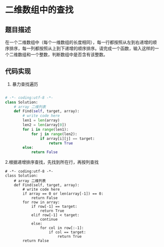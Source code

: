 # 二维数组中的查找


## 题目描述

在一个二维数组中（每个一维数组的长度相同），每一行都按照从左到右递增的顺序排序，每一列都按照从上到下递增的顺序排序。请完成一个函数，输入这样的一个二维数组和一个整数，判断数组中是否含有该整数。


## 代码实现

1. 暴力查找遍历
```python

# -*- coding:utf-8 -*-
class Solution:
    # array 二维列表
    def Find(self, target, array):
        # write code here
        len1 = len(array)
        len2 = len(array[0])
        for i in range(len1):
            for j in range(len2):
                if array[i][j] == target:
                    return True
        else:
            return False
```


2.根据递增排序查找，先找到所在行，再按列查找
```
# -*- coding:utf-8 -*-
class Solution:
    # array 二维列表
    def Find(self, target, array):
        # write code here
        if array == 0 or len(array[-1]) == 0:
            return False
        for row in array:
            if row[-1] == target:
                return True
            elif row[-1] < target:
                continue
            else:
                for col in row[:-1]:
                    if col == target:
                        return True
        return False
```
